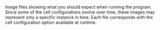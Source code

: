 Image files showing what you should expect when running the program. Since some of the cell
configurations evolve over time, these images may represent only a specific instance in time. Each file
corresponds with the cell configuration option available at runtime.
